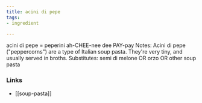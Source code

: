 ```yaml
---
title: acini di pepe
tags:
- ingredient

---
```

acini di pepe = peperini ah-CHEE-nee dee PAY-pay Notes: Acini di pepe ("peppercorns") are a type of Italian soup pasta. They're very tiny, and usually served in broths. Substitutes: semi di melone OR orzo OR other soup pasta

### Links

* [[soup-pasta]]
